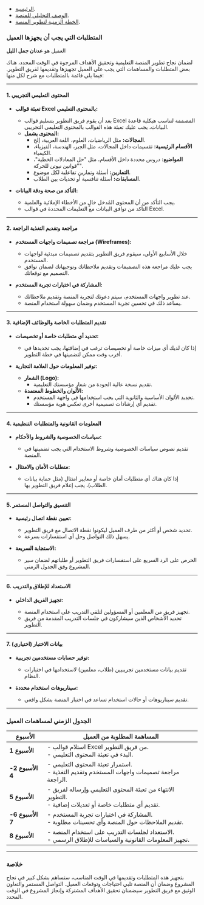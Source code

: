 - [الرئيسية](/README.md).
- [الوصف التحليلي للمنصة](/documentation/README.md).
- [الخطة الزمنية لتطوير المنصة](/time_plane/README.md).

### **المتطلبات التي يجب أن يجهزها العميل**
العميل هو **عدنان جمل الليل**

لضمان نجاح تطوير المنصة التعليمية وتحقيق الأهداف المرجوة في الوقت المحدد، هناك بعض المتطلبات والمساهمات التي يجب على العميل تجهيزها وتقديمها لفريق التطوير. فيما يلي قائمة بالمتطلبات مع شرح لكل منها:

---

#### **1. المحتوى التعليمي التجريبي**

- **تعبئة قوالب Excel بالمحتوى التعليمي:**

  - بعد أن يقوم فريق التطوير بتسليم قوالب Excel المصممة لتناسب هيكلية قاعدة البيانات، يجب عليك تعبئة هذه القوالب بالمحتوى التعليمي التجريبي.
  - **المحتوى يشمل:**
    - **المجالات:** مثل الرياضيات، العلوم، اللغة العربية، إلخ.
    - **الأقسام الرئيسية:** تقسيمات داخل المجالات، مثل الجبر، الهندسة، الفيزياء، الكيمياء.
    - **المواضيع:** دروس محددة داخل الأقسام، مثل "حل المعادلات الخطية"، "قوانين نيوتن للحركة".
    - **التمارين:** أسئلة وتمارين تفاعلية لكل موضوع.
    - **المسابقات:** أسئلة تنافسية أو تحديات بين الطلاب.

- **التأكد من صحة ودقة البيانات:**

  - يجب التأكد من أن المحتوى المُدخل خالٍ من الأخطاء الإملائية والعلمية.
  - التأكد من توافق البيانات مع التعليمات المحددة في قوالب Excel.

---

#### **2. مراجعة وتقديم التغذية الراجعة**

- **مراجعة تصميمات واجهات المستخدم (Wireframes):**

  - خلال الأسابيع الأولى، سيقوم فريق التطوير بتقديم تصميمات مبدئية لواجهات المستخدم.
  - يجب عليك مراجعة هذه التصميمات وتقديم ملاحظاتك وتوجيهاتك لضمان توافق التصميم مع توقعاتك.

- **المشاركة في اختبارات تجربة المستخدم:**

  - عند تطوير واجهات المستخدم، سيتم دعوتك لتجربة المنصة وتقديم ملاحظاتك.
  - يساعد ذلك في تحسين تجربة المستخدم وضمان سهولة استخدام المنصة.

---

#### **3. تقديم المتطلبات الخاصة والوظائف الإضافية**

- **تحديد أي متطلبات خاصة أو تخصيصات:**

  - إذا كان لديك أي ميزات خاصة أو تخصيصات ترغب في إضافتها، يجب تحديدها في أقرب وقت ممكن لتضمينها في خطة التطوير.

- **توفير المعلومات حول العلامة التجارية:**

  - **الشعار (Logo):**
    - تقديم نسخة عالية الجودة من شعار مؤسستك التعليمية.
  - **الألوان والخطوط المعتمدة:**
    - تحديد الألوان الأساسية والثانوية التي يجب استخدامها في واجهة المستخدم.
    - تقديم أي إرشادات تصميمية أخرى تعكس هوية مؤسستك.

---

#### **4. المعلومات القانونية والمتطلبات التنظيمية**

- **سياسات الخصوصية والشروط والأحكام:**

  - تقديم نصوص سياسات الخصوصية وشروط الاستخدام التي يجب تضمينها في المنصة.

- **متطلبات الأمان والامتثال:**

  - إذا كان هناك أي متطلبات أمان خاصة أو معايير امتثال (مثل حماية بيانات الطلاب)، يجب إعلام فريق التطوير بها.

---

#### **5. التنسيق والتواصل المستمر**

- **تعيين نقطة اتصال رئيسية:**

  - تحديد شخص أو أكثر من طرف العميل ليكونوا نقطة الاتصال مع فريق التطوير.
  - يسهل ذلك التواصل وحل أي استفسارات بسرعة.

- **الاستجابة السريعة:**

  - الحرص على الرد السريع على استفسارات فريق التطوير أو طلباتهم لضمان سير المشروع وفق الجدول الزمني.

---

#### **6. الاستعداد للإطلاق والتدريب**

- **تجهيز الفريق الداخلي:**

  - تجهيز فريق من المعلمين أو المسؤولين لتلقي التدريب على استخدام المنصة.
  - تحديد الأشخاص الذين سيشاركون في جلسات التدريب المقدمة من فريق التطوير.

---

#### **7. بيانات الاختبار (اختياري)**

- **توفير حسابات مستخدمين تجريبية:**

  - تقديم بيانات مستخدمين تجريبيين (طلاب، معلمين) لاستخدامها في اختبارات النظام.

- **سيناريوهات استخدام محددة:**

  - تقديم سيناريوهات أو حالات استخدام تساعد في اختبار المنصة بشكل واقعي.

---

### **الجدول الزمني لمساهمات العميل**

| **الأسبوع** | **المساهمة المطلوبة من العميل**                                                     |
|--------------|-------------------------------------------------------------------------------------|
| **الأسبوع 1** | - استلام قوالب Excel من فريق التطوير.<br>- البدء في تعبئة المحتوى التعليمي.      |
| **الأسبوع 2-4** | - استمرار تعبئة المحتوى التعليمي.<br>- مراجعة تصميمات واجهات المستخدم وتقديم التغذية الراجعة. |
| **الأسبوع 5** | - الانتهاء من تعبئة المحتوى التعليمي وإرساله لفريق التطوير.<br>- تقديم أي متطلبات خاصة أو تعديلات إضافية. |
| **الأسبوع 6-7** | - المشاركة في اختبارات تجربة المستخدم.<br>- تقديم الملاحظات حول المنصة وأي تحسينات مطلوبة. |
| **الأسبوع 8** | - الاستعداد لجلسات التدريب على استخدام المنصة.<br>- تجهيز المعلومات القانونية والسياسات للإطلاق الرسمي. |

---

### **خلاصة**

بتجهيز هذه المتطلبات وتقديمها في الوقت المناسب، ستساهم بشكل كبير في نجاح المشروع وضمان أن المنصة تلبي احتياجات وتوقعات العميل.
التواصل المستمر والتعاون الوثيق مع فريق التطوير سيضمنان تحقيق الأهداف المشتركة وإنجاز المشروع في الوقت المحدد.

